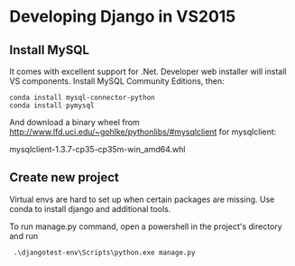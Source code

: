 # Developing Django in VS2015

## Install MySQL

It comes with excellent support for .Net. Developer web installer will install VS components. Install MySQL Community Editions, then:

	conda install mysql-connector-python
	conda install pymysql
	
And download a binary wheel from http://www.lfd.uci.edu/~gohlke/pythonlibs/#mysqlclient for mysqlclient:

mysqlclient-1.3.7-cp35-cp35m-win_amd64.whl



## Create new project

Virtual envs are hard to set up when certain packages are missing. Use conda to install django and additional tools.



To run manage.py command, open a powershell in the project's directory and run 

	 .\djangotest-env\Scripts\python.exe manage.py